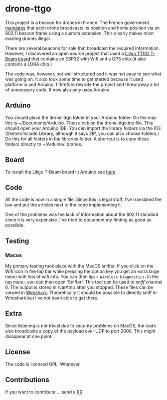 # drone-ttgo

This project is a beacon for drones in France. The French government [mandates](https://www.legifrance.gouv.fr/jorf/id/JORFTEXT000039685188?r=bcL84O7NcL)
that each drone broadcasts its position and home position via an 802.11 beacon 
frame using a custom extension. This clearly makes most existing drones illegal.

There are several beacons for sale that broadcast the required information. However,
I discovered an open source project that used a [Liligo TTGO T-Beam board][1] that
contains an ESP32 with Wifi and a GPS chip.(it also contains a LORA chip.)

The code was, however, not well structured and it was not easy to see what was
going on. It also took some time to get started because it used platform.io and
Arduino. I threfore rewrote the project and threw away a lot of unnecesary code.
It now also only uses Arduino.

## Arduino

You should place the drone-ttgo folder in your Arduino folder. On the mac this is
~/Documents/Arduino. Then clock on the drone-ttgo.ino file. This should open
your Arduino IDE. You can import the library folders via the IDE (Sketch/Include Library, 
although it says ZIP, you can also choose folders.) Do this for all folders in the libraries
folder. A shortcut is to copy these folders directly to ~/Arduino/libraries.

## Board

To install the Liligo T-Beam board in Arduino see [here](https://github.com/espressif/arduino-esp32/blob/master/docs/arduino-ide/boards_manager.md)

## Code

All the code is now in a single file. Since this is legal stuff, I've translated the law and
put the articles next to the code implementing it.

One of the problems was the lack of information about the 802.11 standard since it is
very expensive. I've tried to document my finding as good as possiible.

## Testing

### Macos

My primary testing took place with the MacOS sniffer. If you click on the Wifi icon in the top bar
while pressing the option key you get an extra large menu with lots of wifi info. You can then
`Open Wireless Diagnostics`. In the top menu, you can then open 'Sniffer'. This tool
can be used to _sniff_ channel 6. The output is stored in /var/tmp after you stopped. These
files can be viewed in [Wireshark](https://www.wireshark.org/). Theoretically it should be possible
to directly sniff in Wireshark but I've not been able to get there.

## Extra

Since listening is not trivial due to security problems on MacOS, the code also broadcasts a copy
of the payload over UDP to port 2000. This might disappear at one point.

## License

The code is licensed GPL. Whatever.

## Contributions

If you want to contribute ... send a [PR](https://github.com/pkriens/drone-ttgo/pulls).

[1]: https://www.amazon.fr/DollaTek-T-Beam-Bluetooth-Support-Batterie/dp/B07RT9FKPL/ref=sr_1_2?__mk_fr_FR=%C3%85M%C3%85%C5%BD%C3%95%C3%91&dchild=1&keywords=lilygo+ttgo+t-beam&qid=1600706134&sr=8-2
